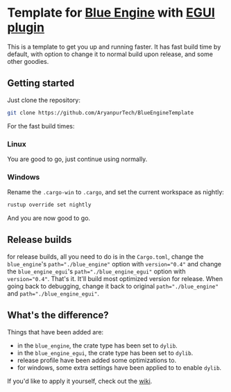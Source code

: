 # Template for [Blue Engine](https://github.com/AryanpurTech/BlueEngine) with [EGUI plugin](https://github.com/AryanpurTech/BlueEngineEGUI)

This is a template to get you up and running faster. It has fast build time by default, with option to change it to normal build upon release, and some other goodies.

## Getting started

Just clone the repository:

```bash
git clone https://github.com/AryanpurTech/BlueEngineTemplate
```

For the fast build times:

### Linux

You are good to go, just continue using normally.

### Windows

Rename the `.cargo-win` to `.cargo`, and set the current workspace as nightly:

```bash
rustup override set nightly
```

And you are now good to go.

## Release builds

for release builds, all you need to do is in the `Cargo.toml`, change the `blue_engine`'s `path="./blue_engine"` option with `version="0.4"` and change the `blue_engine_egui`'s `path="./blue_engine_egui"` option with `version="0.4"`. That's it. It'll build most optimized version for release. When going back to debugging, change it back to original `path="./blue_engine"` and `path="./blue_engine_egui"`.

## What's the difference?

Things that have been added are:

* in the `blue_engine`, the crate type has been set to `dylib`.
* in the `blue_engine_egui`, the crate type has been set to `dylib`.
* release profile have been added some optimizations to.
* for windows, some extra settings have been applied to to enable `dylib`.

If you'd like to apply it yourself, check out the [wiki](https://aryanpurtech.github.io/BlueEngineDocs/first_chapter/setup.html#turbo-build-times).
